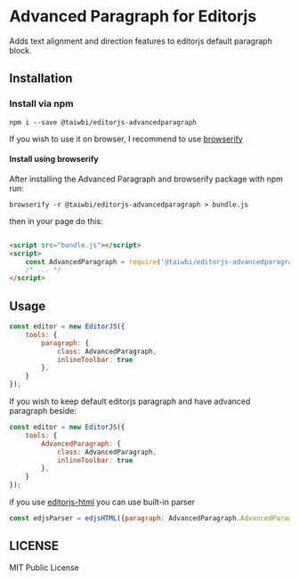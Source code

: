 # Advanced Paragraph for Editorjs

Adds text alignment and direction features to editorjs default paragraph block.

## Installation

### Install via npm

`npm i --save @taiwbi/editorjs-advancedparagraph`

If you wish to use it on browser, I recommend to use [browserify](https://github.com/browserify/browserify)

#### Install using browserify

After installing the Advanced Paragraph and browserify package with npm run:

`browserify -r @taiwbi/editorjs-advancedparagraph > bundle.js`

then in your page do this:

```html

<script src="bundle.js"></script>
<script>
    const AdvancedParagraph = require('@taiwbi/editorjs-advancedparagraph');
    /* ... */
</script>
```

## Usage

```javascript
const editor = new EditorJS({
    tools: {
        paragraph: {
            class: AdvancedParagraph,
            inlineToolbar: true
        },
    }
});
```

If you wish to keep default editorjs paragraph and have advanced paragraph beside:

```javascript
const editor = new EditorJS({
    tools: {
        AdvancedParagraph: {
            class: AdvancedParagraph,
            inlineToolbar: true
        },
    }
});
```
if you use [editorjs-html](https://github.com/pavittarx/editorjs-html) you can use built-in parser
```javascript
const edjsParser = edjsHTML({paragraph: AdvancedParagraph.AdvancedParagraphParser/*, ...*/});
```

## LICENSE

MIT Public License